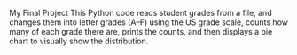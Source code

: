 My Final Project
This Python code reads student grades from a file, and changes them into letter grades (A–F) using the US grade scale, counts how many of each grade there are, prints the counts, and then displays a pie chart to visually show the distribution.

